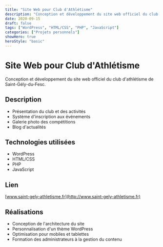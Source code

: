 ```yaml
---
title: "Site Web pour Club d'Athlétisme"
description: "Conception et développement du site web officiel du club d'athlétisme de Saint-Gély-du-Fesc"
date: 2020-09-15
draft: false
tags: ["WordPress", "HTML/CSS", "PHP", "JavaScript"]
categories: ["Projets personnels"]
showHero: true
heroStyle: "basic"
---
```


# Site Web pour Club d'Athlétisme

Conception et développement du site web officiel du club d'athlétisme de Saint-Gély-du-Fesc.

## Description

- Présentation du club et des activités
- Système d'inscription aux événements
- Galerie photo des compétitions
- Blog d'actualités

## Technologies utilisées

- WordPress
- HTML/CSS
- PHP
- JavaScript

## Lien

[www.saint-gely-athletisme.fr](http://www.saint-gely-athletisme.fr)

## Réalisations

- Conception de l'architecture du site
- Personnalisation d'un thème WordPress
- Optimisation pour mobiles et tablettes
- Formation des administrateurs à la gestion du contenu